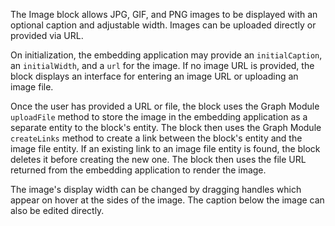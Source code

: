 The Image block allows JPG, GIF, and PNG images to be displayed with an optional caption and adjustable width. Images can be uploaded directly or provided via URL.

On initialization, the embedding application may provide an `initialCaption`, an `initialWidth`, and a `url` for the image. If no image URL is provided, the block displays an interface for entering an image URL or uploading an image file.

Once the user has provided a URL or file, the block uses the Graph Module `uploadFile` method to store the image in the embedding application as a separate entity to the block's entity. The block then uses the Graph Module `createLinks` method to create a link between the block's entity and the image file entity. If an existing link to an image file entity is found, the block deletes it before creating the new one. The block then uses the file URL returned from the embedding application to render the image.

The image's display width can be changed by dragging handles which appear on hover at the sides of the image. The caption below the image can also be edited directly.
